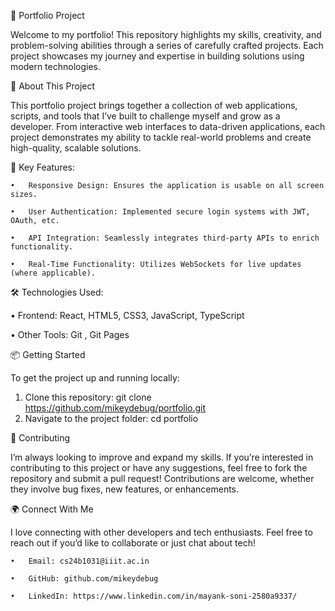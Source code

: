 💼 Portfolio Project

Welcome to my portfolio! This repository highlights my skills, creativity, and problem-solving abilities through a series of carefully crafted projects. Each project showcases my journey and expertise in building solutions using modern technologies.

🚀 About This Project

This portfolio project brings together a collection of web applications, scripts, and tools that I’ve built to challenge myself and grow as a developer. From interactive web interfaces to data-driven applications, each project demonstrates my ability to tackle real-world problems and create high-quality, scalable solutions.

🌟 Key Features:

	•	Responsive Design: Ensures the application is usable on all screen sizes.
 
	•	User Authentication: Implemented secure login systems with JWT, OAuth, etc.
 
	•	API Integration: Seamlessly integrates third-party APIs to enrich functionality.
 
	•	Real-Time Functionality: Utilizes WebSockets for live updates (where applicable).
 

🛠️ Technologies Used:

  •	Frontend: React, HTML5, CSS3, JavaScript, TypeScript
  
  •	Other Tools: Git , Git Pages

📦 Getting Started

To get the project up and running locally:
1.	Clone this repository:
        git clone https://github.com/mikeydebug/portfolio.git
2.	Navigate to the project folder:
        cd portfolio


 💬 Contributing

I’m always looking to improve and expand my skills. If you’re interested in contributing to this project or have any suggestions, feel free to fork the repository and submit a pull request! Contributions are welcome, whether they involve bug fixes, new features, or enhancements.



🌍 Connect With Me

I love connecting with other developers and tech enthusiasts. Feel free to reach out if you’d like to collaborate or just chat about tech!

	•	Email: cs24b1031@iiit.ac.in
 
	•	GitHub: github.com/mikeydebug
 
	•	LinkedIn: https://www.linkedin.com/in/mayank-soni-2580a9337/
